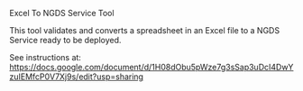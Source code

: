 Excel To NGDS Service Tool

This tool validates and converts a spreadsheet in an Excel file to a NGDS Service ready to be deployed.

See instructions at:
https://docs.google.com/document/d/1H08dObu5pWze7g3sSap3uDcI4DwYzuIEMfcP0V7Xj9s/edit?usp=sharing